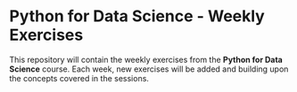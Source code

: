 # Python for Data Science - Weekly Exercises

This repository will contain the weekly exercises from the **Python for Data Science** course. Each week, new exercises will be added and building upon the concepts covered in the sessions. 

